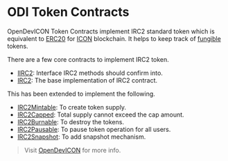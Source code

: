 # ODI Token Contracts

OpenDevICON Token Contracts implement IRC2 standard token which is equivalent to [ERC20](https://eips.ethereum.org/EIPS/eip-20) for [ICON](https://icon.foundation/?lang=en) blockchain. It helps to keep track of [fungible](https://en.wikipedia.org/wiki/Fungibility) tokens.

There are a few core contracts to implement IRC2 token.

-   [IIRC2](https://github.com/icon-project/IIPs/blob/master/IIPS/iip-2.md): Interface IRC2 methods should confirm into.
-   [IRC2](https://docs.opendevicon.io/v/development/score-library/irc2standard): The base implementation of IRC2 contract.

This has been extended to implement the following.

-   [IRC2Mintable](https://docs.opendevicon.io/v/development/score-library/irc2standard/irc2mintable): To create token supply.
-   [IRC2Capped](https://docs.opendevicon.io/v/development/score-library/irc2standard/irc2capped): Total supply cannot exceed the cap amount.
-   [IRC2Burnable](https://docs.opendevicon.io/v/development/score-library/irc2standard/irc2burnable): To destroy the tokens.
-   [IRC2Pausable](https://docs.opendevicon.io/v/development/score-library/irc2standard/irc2pausable): To pause token operation for all users.
-   [IRC2Snapshot](https://docs.opendevicon.io/v/development/score-library/irc2standard/irc2snapshot): To add snapshot mechanism.

> Visit [OpenDevICON]("https://docs.opendevicon.io/v/development/") for more info.